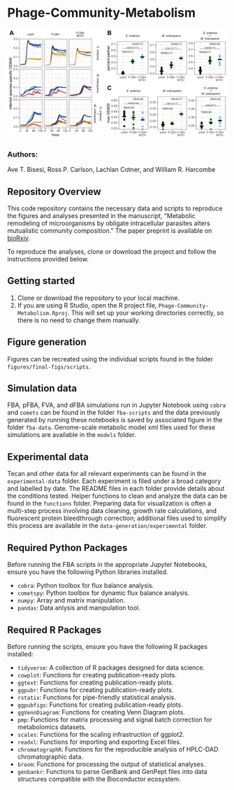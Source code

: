 # Phage-Community-Metabolism

![Bacterial ecology](https://github.com/bisesi/Phage-Community-Metabolism/blob/main/figures/final-figs/imgs/figure-3.png)

### Authors:

Ave T. Bisesi, Ross P. Carlson, Lachlan Cotner, and William R. Harcombe

## Repository Overview

This code repository contains the necessary data and scripts to reproduce the figures and analyses presented in the manuscript, "Metabolic remodeling of microorganisms by obligate intracellular parasites alters mutualistic community composition." The paper preprint is available on [bioRxiv](https://www.biorxiv.org/).

To reproduce the analyses, clone or download the project and follow the instructions provided below.

## Getting started

1. Clone or download the repository to your local machine.
2. If you are using R Studio, open the R project file, ```Phage-Community-Metabolism.Rproj```. This will set up your working directories correctly, so there is no need to change them manually. 

## Figure generation

Figures can be recreated using the individual scripts found in the folder ```figures/final-figs/scripts```. 

## Simulation data

FBA, pFBA, FVA, and dFBA simulations run in Jupyter Notebook using ```cobra``` and ```comets``` can be found in the folder ```fba-scripts``` and the data previously generated by running these notebooks is saved by associated figure in the folder ```fba-data```. Genome-scale metabolic model xml files used for these simulations are available in the ```models``` folder. 

## Experimental data

Tecan and other data for all relevant experiments can be found in the ```experimental-data``` folder. Each experiment is filed under a broad category and labelled by date. The README files in each folder provide details about the conditions tested. Helper functions to clean and analyze the data can be found in the ```functions``` folder. Preparing data for visualization is often a multi-step process involving data cleaning, growth rate calculations, and fluorescent protein bleedthrough correction; additional files used to simplify this process are available in the ```data-generation/experimental``` folder.

## Required Python Packages

Before running the FBA scripts in the appropriate Jupyter Notebooks, ensure you have the following Python libraries installed. 

- ```cobra```: Python toolbox for flux balance analysis.
- ```cometspy```: Python toolbox for dynamic flux balance analysis.
- ```numpy```: Array and matrix manipulation. 
- ```pandas```: Data anlysis and manipulation tool.

## Required R Packages

Before running the scripts, ensure you have the following R packages installed:

- ```tidyverse```: A collection of R packages designed for data science. 
- ```cowplot```: Functions for creating publication-ready plots.
- ```ggtext```: Functions for creating publication-ready plots.
- ```ggpubr```: Functions for creating publication-ready plots.
- ```rstatix```: Functions for pipe-friendly statistical analysis.
- ```ggpubfigs```: Functions for creating publication-ready plots.
- ```ggVennDiagram```: Functions for creating Venn Diagram plots.
- ```pmp```: Functions for matrix processing and signal batch correction for metabolomics datasets.
- ```scales```: Functions for the scaling infrastruction of ggplot2.
- ```readxl```: Functions for importing and exporting Excel files.
- ```chromatographR```: Functions for the reproducible analysis of HPLC-DAD chromatographic data.
- ```broom```: Functions for processing the output of statistical analyses.
- ```genbankr```: Functions to parse GenBank and GenPept files into data structures compatible with the Bioconductor ecosystem. 